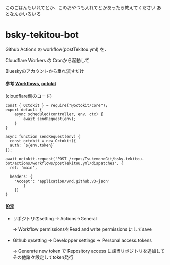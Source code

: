 このごはんもいれてとか、このおやつも入れてとかあったら教えてください
あとなんかいろいろ

# bsky-tekitou-bot


Github Actions の workflow(postTekitou.yml) を、

Cloudflare Workers の Cronから起動して

Blueskyのアカウントから垂れ流すだけ


#### 参考 [Workflows](https://docs.github.com/ja/rest/actions/workflows?apiVersion=2022-11-28 "Github Workflows"), [octokit](https://github.com/octokit/core.js#readme "octokit")

(cloudflare側のコード)

```
const { Octokit } = require("@octokit/core");
export default {
    async scheduled(controller, env, ctx) {
        await sendRequest(env);
    }
}

async function sendRequest(env) {
  const octokit = new Octokit({
  auth: `${env.token}`
});

await octokit.request('POST /repos/TsukemonoGit/bsky-tekitou-bot/actions/workflows/postTekitou.yml/dispatches', {
  ref: 'main',
 
  headers: {
    'Accept': 'application/vnd.github.v3+json'
        }
    })
}
```


#### 設定
- リポジトリのsetting → Actions→General 

    → Workflow permissionsをRead and write permissions にしてsave

- Github のsetting → Developper settings → Personal access tokens 

    → Generate new token で Repository access に該当リポジトリを追加してその他諸々設定してtoken発行

